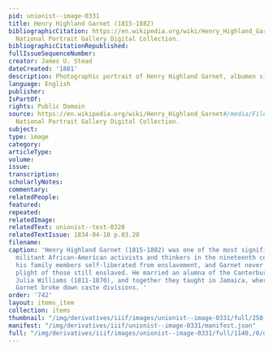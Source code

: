 ```yaml
---
pid: unionist--image-0331
title: Henry Highland Garnet (1815-1882)
bibliographicCitation: https://en.wikipedia.org/wiki/Henry_Highland_Garnet#/media/File:Henry_Highland_Garnet_by_James_U._Stead_crop.png,
  National Portrait Gallery Digital Collection.
bibliographicCitationRepublished: 
fullIssueSequenceNumber: 
creator: James U. Stead
dateCreated: '1881'
description: Photographic portrait of Henry Highland Garnet, albumen silver print
language: English
publisher: 
IsPartOf: 
rights: Public Domain
source: https://en.wikipedia.org/wiki/Henry_Highland_Garnet#/media/File:Henry_Highland_Garnet_by_James_U._Stead_crop.png,
  National Portrait Gallery Digital Collection.
subject: 
type: image
category: 
articleType: 
volume: 
issue: 
transcription: 
scholarlyNotes: 
commentary: 
relatedPeople: 
featured: 
repeated: 
relatedImage: 
relatedText: unionist--text-0320
relatedTextIssue: 1834-04-10 p.03.20
filename: 
caption: 'Henry Highland Garnet (1815-1882) was one of the most significant and most
  militant African-American activists and thinkers in the nineteenth century. He and
  his family members self-liberated from enslavement, and Garnet never forgot the
  plight of those still enslaved. He married an alumna of the Canterbury Female Academy,
  Julia Williams (1811-1870), and together they taught in Jamaica, where Julia Williams
  Garnet broke down caste divisions. '
order: '742'
layout: items_item
collection: items
thumbnail: "/img/derivatives/iiif/images/unionist--image-0331/full/250,/0/default.jpg"
manifest: "/img/derivatives/iiif/unionist--image-0331/manifest.json"
full: "/img/derivatives/iiif/images/unionist--image-0331/full/1140,/0/default.jpg"
---
```

